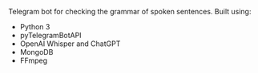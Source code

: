 Telegram bot for checking the grammar of spoken sentences. 
Built using:
* Python 3
* pyTelegramBotAPI
* OpenAI Whisper and ChatGPT
* MongoDB
* FFmpeg
